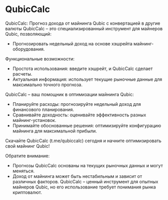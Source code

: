 # QubicCalc
QubicCalc: Прогноз дохода от майнинга Qubic с конвертацией в другие валюты
QubicCalc – это специализированный инструмент для майнеров Qubic, позволяющий:
 * Прогнозировать недельный доход на основе хэшрейта майнинг-оборудования.

Функциональные возможности:
 * Простота использования: введите хэшрейт, и QubicCalc сделает расчеты.
 * Актуальная информация: использует текущие рыночные данные для максимально точного прогноза.

QubicCalc – ваш помощник в оптимизации майнинга Qubic:
 * Планируйте расходы: прогнозируйте недельный доход для финансового планирования.
 * Сравнивайте доходность: оценивайте эффективность разных майнинг-установок.
 * Принимайте обоснованные решения: оптимизируйте конфигурацию майнинга для максимальной прибыли.

Скачайте QubicCalc (t.me/qubiccalc) сегодня и начните оптимизировать свой майнинг Qubic!

Обратите внимание:
 * Прогнозы QubicCalc основаны на текущих рыночных данных и могут меняться.
 * Доход от майнинга может быть нестабильным и зависит от различных факторов.
QubicCalc – ценный инструмент для опытных майнеров Qubic, но его использование требует понимания рынка криптовалют.
